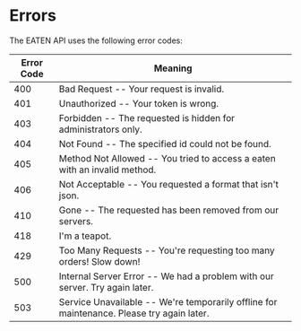 # Errors

<!-- <aside class="notice">
This error section is stored in a separate file in <code>includes/_errors.md</code>. Slate allows you to optionally separate out your docs into many files...just save them to the <code>includes</code> folder and add them to the top of your <code>index.md</code>'s frontmatter. Files are included in the order listed.
</aside> -->

The EATEN API uses the following error codes:

| Error Code | Meaning                                                                                   |
| ---------- | ----------------------------------------------------------------------------------------- |
| 400        | Bad Request -- Your request is invalid.                                                   |
| 401        | Unauthorized -- Your token is wrong.                                                      |
| 403        | Forbidden -- The requested is hidden for administrators only.                             |
| 404        | Not Found -- The specified id could not be found.                                         |
| 405        | Method Not Allowed -- You tried to access a eaten with an invalid method.                 |
| 406        | Not Acceptable -- You requested a format that isn't json.                                 |
| 410        | Gone -- The requested has been removed from our servers.                                  |
| 418        | I'm a teapot.                                                                             |
| 429        | Too Many Requests -- You're requesting too many orders! Slow down!                        |
| 500        | Internal Server Error -- We had a problem with our server. Try again later.               |
| 503        | Service Unavailable -- We're temporarily offline for maintenance. Please try again later. |
